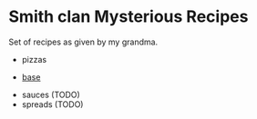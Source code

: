 # Smith clan Mysterious Recipes

Set of recipes as given by my grandma. 

* pizzas
- [base](./pizzas/base.md)
* sauces (TODO)
* spreads (TODO)
